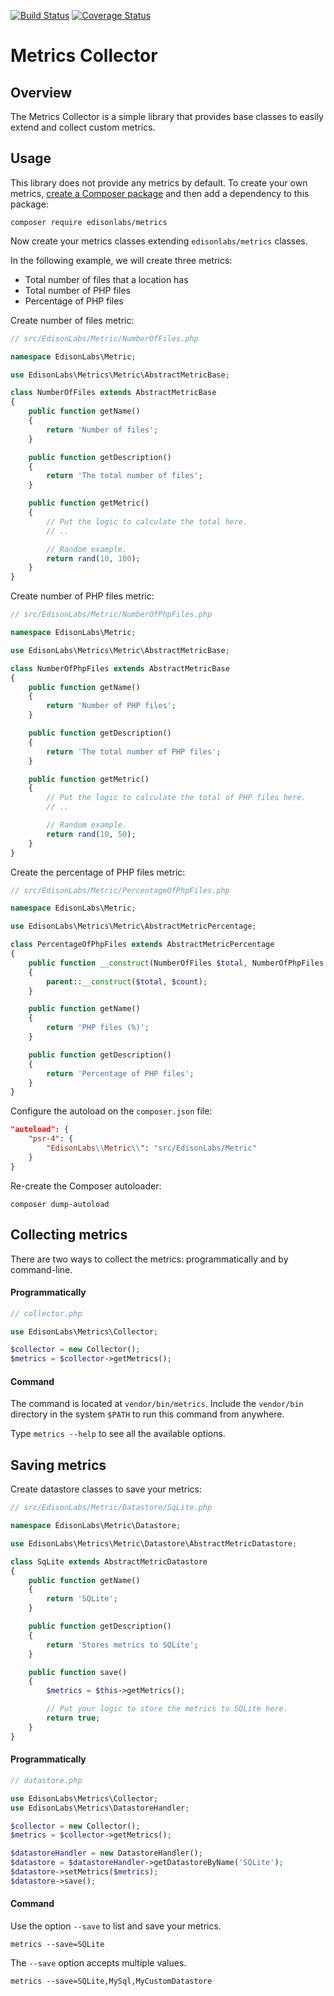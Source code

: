 [![Build Status](https://travis-ci.com/EdisonLabs/metrics.svg?branch=1.x)](https://travis-ci.com/EdisonLabs/metrics) [![Coverage Status](https://coveralls.io/repos/github/EdisonLabs/metrics/badge.svg?branch=1.x)](https://coveralls.io/github/EdisonLabs/metrics?branch=1.x)

# Metrics Collector

## Overview
The Metrics Collector is a simple library that provides base classes to easily extend and collect custom metrics.

## Usage

This library does not provide any metrics by default. To create your own metrics, [create a Composer package](https://getcomposer.org/doc/01-basic-usage.md) and then add a dependency to this package:

```
composer require edisonlabs/metrics
```

Now create your metrics classes extending `edisonlabs/metrics` classes.

In the following example, we will create three metrics:
- Total number of files that a location has
- Total number of PHP files
- Percentage of PHP files

Create number of files metric:
```php
// src/EdisonLabs/Metric/NumberOfFiles.php

namespace EdisonLabs\Metric;

use EdisonLabs\Metrics\Metric\AbstractMetricBase;

class NumberOfFiles extends AbstractMetricBase
{
    public function getName()
    {
        return 'Number of files';
    }

    public function getDescription()
    {
        return 'The total number of files';
    }

    public function getMetric()
    {
        // Put the logic to calculate the total here.
        // ..

        // Random example.
        return rand(10, 100);
    }
}
```

Create number of PHP files metric:
```php
// src/EdisonLabs/Metric/NumberOfPhpFiles.php

namespace EdisonLabs\Metric;

use EdisonLabs\Metrics\Metric\AbstractMetricBase;

class NumberOfPhpFiles extends AbstractMetricBase
{
    public function getName()
    {
        return 'Number of PHP files';
    }

    public function getDescription()
    {
        return 'The total number of PHP files';
    }

    public function getMetric()
    {
        // Put the logic to calculate the total of PHP files here.
        // ..

        // Random example.
        return rand(10, 50);
    }
}
```

Create the percentage of PHP files metric:
```php
// src/EdisonLabs/Metric/PercentageOfPhpFiles.php

namespace EdisonLabs\Metric;

use EdisonLabs\Metrics\Metric\AbstractMetricPercentage;

class PercentageOfPhpFiles extends AbstractMetricPercentage
{
    public function __construct(NumberOfFiles $total, NumberOfPhpFiles $count)
    {
        parent::__construct($total, $count);
    }

    public function getName()
    {
        return 'PHP files (%)';
    }

    public function getDescription()
    {
        return 'Percentage of PHP files';
    }
}
```

Configure the autoload on the `composer.json` file:
```json
"autoload": {
    "psr-4": {
        "EdisonLabs\\Metric\\": "src/EdisonLabs/Metric"
    }
}
```

Re-create the Composer autoloader:
```
composer dump-autoload
```

## Collecting metrics

There are two ways to collect the metrics: programmatically and by command-line.

#### Programmatically

```php
// collector.php

use EdisonLabs\Metrics\Collector;

$collector = new Collector();
$metrics = $collector->getMetrics();
```

#### Command

The command is located at `vendor/bin/metrics`. Include the `vendor/bin` directory in the system `$PATH` to run this command from anywhere.

Type `metrics --help` to see all the available options.

## Saving metrics
Create datastore classes to save your metrics:

```php
// src/EdisonLabs/Metric/Datastore/SqLite.php

namespace EdisonLabs\Metric\Datastore;

use EdisonLabs\Metrics\Metric\Datastore\AbstractMetricDatastore;

class SqLite extends AbstractMetricDatastore
{
    public function getName()
    {
        return 'SQLite';
    }

    public function getDescription()
    {
        return 'Stores metrics to SQLite';
    }

    public function save()
    {
        $metrics = $this->getMetrics();

        // Put your logic to store the metrics to SQLite here.
        return true;
    }
}
```

#### Programmatically
```php
// datastore.php

use EdisonLabs\Metrics\Collector;
use EdisonLabs\Metrics\DatastoreHandler;

$collector = new Collector();
$metrics = $collector->getMetrics();

$datastoreHandler = new DatastoreHandler();
$datastore = $datastoreHandler->getDatastoreByName('SQLite');
$datastore->setMetrics($metrics);
$datastore->save();
```

#### Command
Use the option `--save` to list and save your metrics.
```
metrics --save=SQLite
```

The `--save` option accepts multiple values.
```
metrics --save=SQLite,MySql,MyCustomDatastore
```
